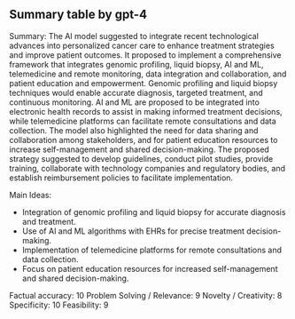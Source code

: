 ## Summary table by gpt-4
Summary: 
The AI model suggested to integrate recent technological advances into personalized cancer care to enhance treatment strategies and improve patient outcomes. It proposed to implement a comprehensive framework that integrates genomic profiling, liquid biopsy, AI and ML, telemedicine and remote monitoring, data integration and collaboration, and patient education and empowerment. Genomic profiling and liquid biopsy techniques would enable accurate diagnosis, targeted treatment, and continuous monitoring. AI and ML are proposed to be integrated into electronic health records to assist in making informed treatment decisions, while telemedicine platforms can facilitate remote consultations and data collection. The model also highlighted the need for data sharing and collaboration among stakeholders, and for patient education resources to increase self-management and shared decision-making. The proposed strategy suggested to develop guidelines, conduct pilot studies, provide training, collaborate with technology companies and regulatory bodies, and establish reimbursement policies to facilitate implementation.

Main Ideas: 
- Integration of genomic profiling and liquid biopsy for accurate diagnosis and treatment.
- Use of AI and ML algorithms with EHRs for precise treatment decision-making.
- Implementation of telemedicine platforms for remote consultations and data collection.
- Focus on patient education resources for increased self-management and shared decision-making.

Factual accuracy: 10
Problem Solving / Relevance: 9
Novelty / Creativity: 8
Specificity: 10
Feasibility: 9